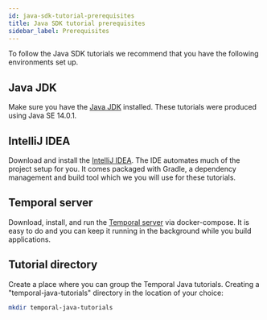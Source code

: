 ```yaml
---
id: java-sdk-tutorial-prerequisites
title: Java SDK tutorial prerequisites
sidebar_label: Prerequisites
---
```


To follow the Java SDK tutorials we recommend that you have the following environments set up.

## Java JDK

Make sure you have the [Java JDK](https://www.oracle.com/ca-en/java/technologies/javase-downloads.html) installed. These tutorials were produced using Java SE 14.0.1.

## IntelliJ IDEA

Download and install the [IntelliJ IDEA](https://www.jetbrains.com/idea/). The IDE automates much of the project setup for you. It comes packaged with Gradle, a dependency management and build tool which we you will use for these tutorials.

## Temporal server

Download, install, and run the [Temporal server](/docs/install-temporal-server) via docker-compose. It is easy to do and you can keep it running in the background while you build applications.

## Tutorial directory

Create a place where you can group the Temporal Java tutorials. Creating a "temporal-java-tutorials" directory in the location of your choice:

```bash
mkdir temporal-java-tutorials
```
